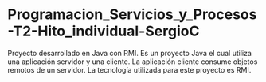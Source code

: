 # Programacion_Servicios_y_Procesos-T2-Hito_individual-SergioC
Proyecto desarrollado en Java con RMI. Es un proyecto Java el cual utiliza una aplicación servidor y una cliente. La aplicación cliente consume objetos remotos de un servidor. La tecnología utilizada para este proyecto es RMI.
